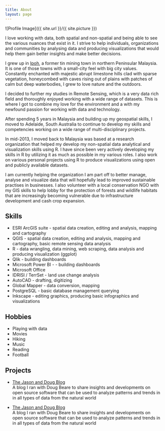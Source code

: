 ```yaml
---
title: About
layout: page
---
```

![Profile Image]({{ site.url }}/{{ site.picture }})

<p>I love working with data, both spatial and non-spatial and being able to see the various nuances that
exist in it. I strive to help individuals, organizations and communities by analysing data and
producing visualizations that would help them gain better insights and make better decisions.</p>

<p>I grew up in <a href="https://en.wikipedia.org/wiki/Ipoh/">Ipoh</a>,
a former tin mining town in northern Peninsular Malaysia. It is one of those towns
with a small-city feel with big city values. Constantly enchanted with majestic abrupt limestone hills clad
with sparse vegetation, honeycombed with caves rising out of plains with patches of calm but deep waterbodies,
I grew to love nature and the outdoors.</p>

<p>I decided to further my studies in Remote Sensing, which is a very data rich field and thoroughly enjoyed
working with a wide range of datasets. This is where I got to combine my love for the environment and a
with my newfound passion for working with data and technology.</p>

<p>After spending 5 years in Malaysia and building up my geospatial skills, I moved to Adelaide, South Australia
to continue to develop my skills and competencies working on a wide range of multi-disciplinary projects.</p>

<p>In mid-2013, I moved back to Malaysia was based at a research organization that helped my develop my
non-spatial data analytical and visualization skills using R. I have since been very actively developing
my skills in R by utilizing it as much as possible in my various roles. I also work on various personal projects
using R to produce visualizations using open and publicly available datasets.

<p>I am currently helping the organization I am part off to better manage, analyse and visualize data that
will hopefully lead to improved sustainable practises in businesses. I also volunteer with a local conservation
NGO with my GIS skills to help lobby for the protection of forests and wildlife habitats that are
increasingly becoming vulnerable due to infrastructure development and cash crop expansion.</p> 

<h2>Skills</h2>

<ul class="skill-list">
	<li>ESRI ArcGIS suite - spatial data creation, editing and analysis, mapping and cartography</li>
	<li>QGIS - spatial data creation, editing and analysis, mapping and cartography, basic remote sensing data analysis</li>
	<li>R - data wrangling, data mining, web scraping, data analysis and producing visualization (ggplot)</li>
	<li>Qlik - building dashboards</li>
	<li>Microsoft Power BI - - building dashboards</li>
	<li>Microsoft Office</li>
	<li>IDRISI / TerrSet - land use change analysis</li>
	<li>AutoCAD - drafting, digitizing</li>
	<li>Global Mapper - data conversion, mapping</li>
	<li>PostgreSQL - basic database management querying</li>
	<li>Inkscape - editing graphics, producing basic infographics and visualizations</li>

</ul>

<h2>Hobbies</h2>

<ul class="skill-list">
	<li>Playing with data</li>
	<li>Movies</li>
	<li>Hiking</li>
	<li>Music</li>
	<li>Reading</li>
	<li>Football</li>
</ul>


<h2>Projects</h2>

<ul>
	<li><a href="http://jason-doug-climate.blogspot.com/">The Jason and Doug Blog</a></li>A blog I ran with Doug Beare to share insights and developments on open source software that can be used to analyze patterns and trends in in all types of data from the natural world</li>
	
	
</ul>

<ul>
	<li><a href="http://jason-doug-climate.blogspot.com/">The Jason and Doug Blog</a></li>A blog I ran with Doug Beare to share insights and developments on open source software that can be used to analyze patterns and trends in in all types of data from the natural world</li>
	
	
</ul>
